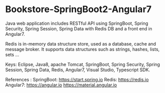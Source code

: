 # Bookstore-SpringBoot2-Angular7


Java web application includes RESTful API using SpringBoot, Spring Security, Spring Session, Spring Data with Redis DB and a front end in Angular7.

Redis is in-memory data structure store, used as a database, cache and message broker. It supports data structures such as strings, hashes, lists, sets ...

Keys: Eclipse, Java8, apache Tomcat, SpringBoot, Spring Security, Spring Session, Spring Data, Redis, Angular7, Visual Studio, Typescript SDK.

References :
SpringBoot: https://start.spring.io
Redis: https://redis.io
Angular7: https://angular.io
          https://material.angular.io


